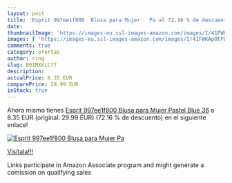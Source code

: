 ```yaml
---
layout: post
title: 'Esprit 997ee1f800  Blusa para Mujer   Pa al 72.16 % de descuento'
date: 
thumbnailImage: 'https://images-eu.ssl-images-amazon.com/images/I/41FWKApOtPL._SL200_.jpg'
images: [ 'https://images-eu.ssl-images-amazon.com/images/I/41FWKApOtPL._SL200_.jpg' ]
comments: true
category: ofertas
author: ring
slug: B01MXKLC7T
description:
actualPrice: 8.35 EUR
comparePrice: 29.99 EUR
inStock: true
---
```


Ahora mismo tienes [Esprit 997ee1f800  Blusa para Mujer   Pastel Blue  36](https://www.amazon.es/dp/B01MXKLC7T/?tag=tolees-21) a 8.35 EUR (original: 29.99 EUR) (72.16 %  de descuento) en el siguiente enlace!

[![Esprit 997ee1f800  Blusa para Mujer   Pa](https://images-eu.ssl-images-amazon.com/images/I/41FWKApOtPL._SL200_.jpg)](https://www.amazon.es/dp/B01MXKLC7T/?tag=tolees-21)

[Visítala!!!](https://www.amazon.es/dp/B01MXKLC7T/?tag=tolees-21)

Links participate in Amazon Associate program and might generate a comission on qualifying sales
